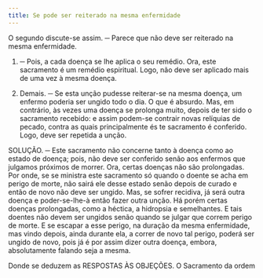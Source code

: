 ```yaml
---
title: Se pode ser reiterado na mesma enfermidade
---
```


O segundo discute-se assim. ─ Parece que não deve ser reiterado na mesma enfermidade.  

1. ─ Pois, a cada doença se lhe aplica o seu remédio. Ora, este sacramento é um remédio espiritual. Logo, não deve ser aplicado mais de uma vez à mesma doença.  

2. Demais. ─ Se esta unção pudesse reiterar-se na mesma doença, um enfermo poderia ser ungido todo o dia. O que é absurdo.  Mas, em contrário, às vezes uma doença se prolonga muito, depois de ter sido o sacramento recebido: e assim podem-se contrair novas relíquias de pecado, contra as quais principalmente és te sacramento é conferido. Logo, deve ser repetida a unção. 

SOLUÇÃO. ─ Este sacramento não concerne tanto à doença como ao estado de doença; pois, não deve ser conferido senão aos enfermos que julgamos próximos de morrer. Ora, certas doenças não são prolongadas. Por onde, se se ministra este sacramento só quando o doente se acha em perigo de morte, não sairá ele desse estado senão depois de curado e então de novo não deve ser ungido. Mas, se sofrer recidiva, já será outra doença e poder-se-lhe-à então fazer outra unção. Há porém certas doenças prolongadas, como a héctica, a hidropsia e semelhantes. E tais doentes não devem ser ungidos senão quando se julgar que correm perigo de morte. E se escapar a esse perigo, na duração da mesma enfermidade, mas vindo depois, ainda durante ela, a correr de novo tal perigo, poderá ser ungido de novo, pois já é por assim dizer outra doença, embora, absolutamente falando seja a mesma.  

Donde se deduzem as RESPOSTAS ÀS OBJEÇÕES. O Sacramento da ordem
